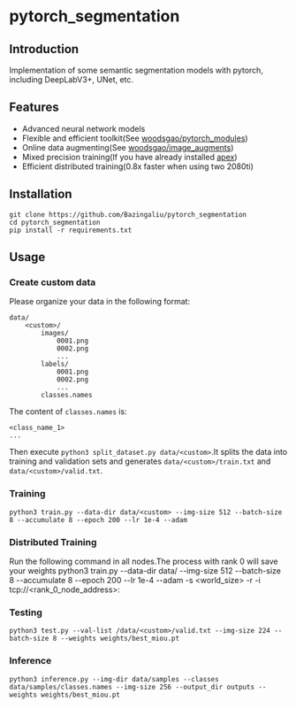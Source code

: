 # pytorch_segmentation

## Introduction

Implementation of some semantic segmentation models with pytorch, including DeepLabV3+, UNet, etc.

## Features

 - Advanced neural network models
 - Flexible and efficient toolkit(See [woodsgao/pytorch_modules](https://github.com/Bazingaliu/pytorch_modules))
 - Online data augmenting(See [woodsgao/image_augments](https://github.com/Bazingaliu/image_augments))
 - Mixed precision training(If you have already installed [apex](https://github.com/NVIDIA/apex))
 - Efficient distributed training(0.8x faster when using two 2080ti)

## Installation

    git clone https://github.com/Bazingaliu/pytorch_segmentation
    cd pytorch_segmentation
    pip install -r requirements.txt

## Usage

### Create custom data

Please organize your data in the following format:

    data/
        <custom>/
            images/
                0001.png
                0002.png
                ...
            labels/
                0001.png
                0002.png
                ...
            classes.names

The content of `classes.names` is:

    <class_name_1>
    ...
            
Then execute `python3 split_dataset.py data/<custom>`.It splits the data into training and validation sets and generates `data/<custom>/train.txt` and `data/<custom>/valid.txt`.

### Training

    python3 train.py --data-dir data/<custom> --img-size 512 --batch-size 8 --accumulate 8 --epoch 200 --lr 1e-4 --adam

### Distributed Training

Run the following command in all nodes.The process with rank 0 will save your weights
    python3 train.py --data-dir data/<custom> --img-size 512 --batch-size 8 --accumulate 8 --epoch 200 --lr 1e-4 --adam -s <world_size> -r <rank> -i tcp://<rank_0_node_address>:<port>

### Testing

    python3 test.py --val-list /data/<custom>/valid.txt --img-size 224 --batch-size 8 --weights weights/best_miou.pt

### Inference

    python3 inference.py --img-dir data/samples --classes data/samples/classes.names --img-size 256 --output_dir outputs --weights weights/best_miou.pt
